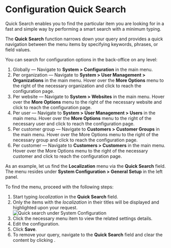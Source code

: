 <a id="user-guide-system-configuration-quick-search"></a>

# Configuration Quick Search

Quick Search enables you to find the particular item you are looking for in a fast and simple way by performing a smart search with a minimum typing.

The **Quick Search** function narrows down your query and provides a quick navigation between the menu items by specifying keywords, phrases, or field values.

You can search for configuration options in the back-office on any level:

1. Globally — Navigate to **System > Configuration** in the main menu.
2. Per organization — Navigate to **System > User Management > Organizations** in the main menu. Hover over the <i class="fa fa-ellipsis-h fa-lg" aria-hidden="true"></i> **More Options** menu to the right of the necessary organization and click <i class="fas fa-cog" aria-hidden="true"></i> to reach the configuration page.
3. Per website — Navigate to **System > Websites** in the main menu. Hover over the <i class="fa fa-ellipsis-h fa-lg" aria-hidden="true"></i> **More Options** menu to the right of the necessary website and click <i class="fas fa-cog" aria-hidden="true"></i> to reach the configuration page.
4. Per user — Navigate to **System > User Management > Users** in the main menu. Hover over the <i class="fa fa-ellipsis-h fa-lg" aria-hidden="true"></i> **More Options** menu to the right of the necessary user and click <i class="fas fa-cog" aria-hidden="true"></i> to reach the configuration page.
5. Per customer group — Navigate to **Customers > Customer Groups** in the main menu. Hover over the  More Options menu to the right of the necessary group and click <i class="fas fa-cog" aria-hidden="true"></i> to reach the configuration page.
6. Per customer — Navigate to **Customers > Customers** in the main menu. Hover over the  More Options menu to the right of the necessary customer and click <i class="fas fa-cog" aria-hidden="true"></i> to reach the configuration page.

As an example, let us find the **Localization** menu via the **Quick Search** field. The menu resides under **System Configuration > General Setup** in the left panel.

To find the menu, proceed with the following steps:

1. Start typing *localization* in the **Quick Search** field.
2. Only the items with the *localization* in their titles will be displayed and highlighted upon your request.
   ![Quick search under System Configuration](user/img/system/configuration/quick_search_1.png)
3. Click the necessary menu item to view the related settings details.
4. Edit the configuration.
5. Click **Save**.
6. To remove your query, navigate to the **Quick Search** field and clear the content by clicking <i class="fas fa-times" aria-hidden="true"></i>.

<!-- fa-bars = fa-navicon -->
<!-- Ic Tiles is used as Set As Default in saved views, and as tiles in display layout options -->
<!-- IcPencil refers to Rename in Commerce and Inline Editing in CRM -->
<!-- Check mark in the square. -->
<!-- SortDesc is also used as drop-down arrow -->
